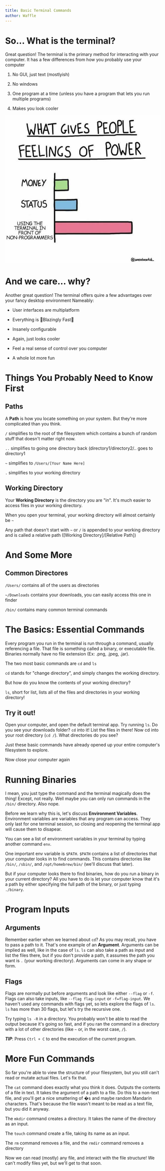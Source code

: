 ```yaml
---
title: Basic Terminal Commands
author: Waffle
---
```


So... What is the terminal?
==========================

Great question!
The terminal is the primary method for interacting with your computer. It has a few differences from how you probably use your computer

<!-- pause -->

1. No GUI, just text (mostlyish)

<!-- pause -->

2. No windows

<!-- pause -->

3. One program at a time (unless you have a program that lets you run multiple programs)

<!-- pause -->

4. Makes you look cooler

<!-- column_layout: [1, 2, 1] -->

<!-- column: 1 -->

![](use_terminal.jpg)

<!-- end_slide -->

And we care... why?
===================

Another great question!
The terminal offers quire a few advantages over your fancy desktop environment
Nameably:

<!-- pause -->
 * User interfaces are multiplatform

<!-- pause -->
 * Everything is 🚀Blazingly Fast🚀

<!-- pause -->
 * Insanely configurable

<!-- pause -->
 * Again, just looks cooler

<!-- pause -->
 * Feel a real sense of control over you computer

<!-- pause -->
 * A whole lot more fun


<!-- end_slide -->

Things You Probably Need to Know First
======================================

## Paths

A **Path** is how you locate something on your system. But they're more complicated than you think.

`/` simplifies to the root of the filesystem which contains a bunch of random stuff that doesn't matter right now.

`..` simplifies to going one directory back (directory1/directory2/.. goes to directory1

`~` simplifies to `/Users/[Your Name Here]`

`.` simplifies to your working directory

<!-- pause -->

## Working Directory

Your **Working Directory** is the directory you are "in". It's much easier to access files in your working directory.

When you open your terminal, your working directory will almost certainly be `~`

Any path that doesn't start with `~` or `/` is appended to your working directory and is called a relative path ([Working Directory]/[Relative Path])

<!-- end_slide -->

And Some More
=============

## Common Directores

`/Users/` contains all of the users as directories

`~/Downloads` contains your downloads, you can easily access this one in finder

`/bin/` contains many common terminal commands

<!-- end_slide -->

The Basics: Essential Commands
==============================

Every program you run in the terminal is run through a command, usually referencing a file. That file is something called a binary, or executable file. Binaries normally have no file extension (Ex: .png, .jpeg, .jar).

The two most basic commands are `cd` and `ls`

`cd` stands for "change directory", and simply changes the working directory.

But how do you know the contents of your working directory?

`ls`, short for list, lists all of the files and directories in your working directory!

<!-- pause -->

## Try it out!

Open your computer, and open the default terminal app. Try running `ls`. Do you see your downloads folder? `cd` into it! List the files in there! Now cd into your root directory (`cd /`). What directories do you see?

Just these basic commands have already opened up your entire computer's filesystem to explore.

<!-- pause -->

Now close your computer again

<!-- end_slide -->

Running Binaries
================

I mean, you just type the command and the terminal magically does the thing! Except, not really. Well maybe you can only run commands in the `/bin/` directory. Also nope.

Before we learn why this is, let's discuss **Environment Variables**. Environment variables are variables that any program can access. They only last for one terminal session, so closing and reopening the terminal app will cause them to disapear.

You can see a list of environment variables in your terminal by typing another command `env`.

<!-- pause -->

One important env variable is `$PATH`. `$PATH` contains a list of directories that your computer looks in to find commands. This contains directories like `/bin/`, `/sbin/`, and `/opt/homebrew/bin/` (we'll discuss that later).

But if your computer looks there to find binaries, how do you run a binary in your current directory? All you have to do is let your computer know that it's a path by either specifying the full path of the binary, or just typing `./binary`.

<!-- end_slide -->

Program Inputs
==============

## Arguments

Remember earlier when we learned about `cd`? As you may recall, you have to pass a path to it. That's one example of an **Argument**. Arguments can be implied as well, like in the case of `ls`. `ls` can also take a path as input and list the files there, but if you don't provide a path, it assumes the path you want is `.` (your working directory). Arguments can come in any shape or form.

<!-- pause -->

## Flags

Flags are normally put before arguments and look like either `--flag` or `-f`. Flags can also take inputs, like `--flag flag-input` or `-f=flag-input`. We haven't used any commands with flags yet, so lets explore the flags of `ls`. `ls` has more than 30 flags, but let's try the recursive one.

Try typing `ls -R` in a directory. You probably won't be able to read the output because it's going so fast, and if you ran the command in a directory with a lot of other directories (like `~` or, in the worst case, `/`).

<!-- pause -->

**_TIP_**: Press `Ctrl + C` to end the execution of the current program.

<!-- end_slide -->

More Fun Commands
=================

So far you're able to view the structure of your filesystem, but you still can't read or mutate actual files. Let's fix that.

The `cat` command does exactly what you think it does. Outputs the contents of a file in text. It takes the argument of a path to a file. Do this to a non-text file, and you'll get a nice smattering of �s and maybe random Mandarin characters. That's because the file wasn't meant to be read as a text file, but you did it anyway.

The `mkdir` command creates a directory. It takes the name of the directory as an input.

The `touch` command create a file, taking its name as an input.

The `rm` command removes a file, and the `rmdir` command removes a directory

Now we can read (mostly) any file, and interact with the file structure! We can't modify files yet, but we'll get to that soon.

